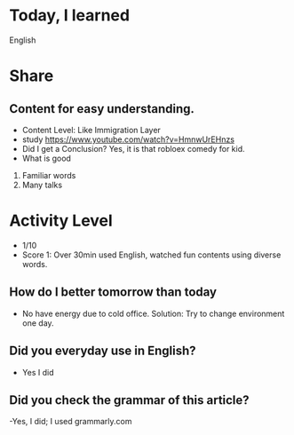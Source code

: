 # Today, I learned 
English

# Share
## Content for easy understanding.
- Content Level: Like Immigration Layer
- study https://www.youtube.com/watch?v=HmnwUrEHnzs
- Did I get a Conclusion?
  Yes, it is that robloex comedy for kid.
- What is good 
1. Familiar words
2. Many talks

# Activity Level
- 1/10 
- Score 1: Over 30min used English, watched fun contents using diverse words.

## How do I better tomorrow than today
- No have energy due to cold office. 
Solution: Try to change environment one day.

## Did you everyday use in English?
- Yes I did

## Did you check the grammar of this article?
-Yes, I did; I used grammarly.com 
